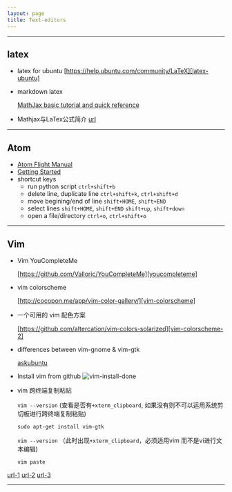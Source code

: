 ```yaml
---
layout: page
title: Text-editors
---
```


---
## latex
* latex for ubuntu [https://help.ubuntu.com/community/LaTeX][latex-ubuntu]
* markdown latex

  [MathJax basic tutorial and quick reference][mathjax]

* Mathjax与LaTex公式简介 [url][mathjax-formular]


[latex-ubuntu]: https://help.ubuntu.com/community/LaTeX
[mathjax]: http://meta.math.stackexchange.com/questions/5020/mathjax-basic-tutorial-and-quick-reference
[mathjax-formular]: http://mlworks.cn/posts/introduction-to-mathjax-and-latex-expression/
---
## Atom
* [Atom Flight Manual][atom-flight-manual]
* [Getting Started][getting-started]
* shortcut keys
  * run python script
  `ctrl+shift+b`
  * delete line, duplicate line
  `ctrl+shift+k`, `ctrl+shift+d`
  * move begining/end of line
  `shift+HOME`, `shift+END`
  * select lines
  `shift+HOME`, `shift+END`
  `shift+up`, `shift+down`
  * open a file/directory
  `ctrl+o`, `ctrl+shift+o`

[atom-flight-manual]: http://flight-manual.atom.io/
[getting-started]: http://flight-manual.atom.io/getting-started/sections/why-atom/

---
## Vim
* Vim YouCompleteMe

  [https://github.com/Valloric/YouCompleteMe][youcompleteme]
* vim colorscheme

  [http://cocopon.me/app/vim-color-gallery/][vim-colorscheme]
* 一个可用的 vim 配色方案

  [https://github.com/altercation/vim-colors-solarized][vim-colorscheme-2]
* differences between vim-gnome & vim-gtk

  [askubuntu][askubuntu]


* Install vim from github
 ![vim-install-done](http://obmpvqs90.bkt.clouddn.com/vim-installation-done.png)

* vim 跨终端复制粘贴

  `vim --version` (查看是否有`+xterm_clipboard`, 如果没有则不可以运用系统剪切板进行跨终端复制粘贴)

  `sudo apt-get install vim-gtk`

  `vim --version` （此时出现`+xterm_clipboard`，必须适用vim 而不是vi进行文本编辑)

  `vim paste`

 [url-1](http://linux.cn/article-2751-1.html)
 [url-2](http://www.cnblogs.com/jianyungsun/archive/2011/03/19/1988855.html)
 [url-3](http://linux.vbird.org/linux_basic/0310vi.php#vim_ws)


---
[vim-colorscheme]: http://cocopon.me/app/vim-color-gallery/
[vim-colorscheme-2]: https://github.com/altercation/vim-colors-solarized
[youcompleteme]: https://github.com/Valloric/YouCompleteMe
[askubuntu]: http://askubuntu.com/questions/281886/what-are-the-differences-between-the-different-vim-packages-available-in-ubuntu

